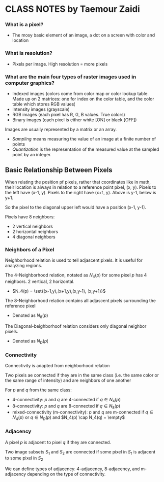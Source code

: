 # **CLASS NOTES** by Taemour Zaidi

### What is a pixel?
- The mosy basic element of an image, a dot on a screen with color and location

### What is resolution?
- Pixels per image. High resolution = more pixels

### What are the main four types of raster images used in computer graphics?
- Indexed images (colors come from color map or color lookup table. Made up on 2 matrices: one for index on the color table, and the color table which stores RGB values)
- Intensity images (grayscale)
- RGB images (each pixel has R, G, B values. True colors)
- Binary images (each pixel is either white [ON] or black [OFF])

Images are usually represented by a matrix or an array.

- *Sampling* means measuring the value of an image at a finite number of points
- *Quantization* is the representation of the measured value at the sampled point by an integer.

## Basic Relationship Between Pixels
When relating the position pf pixels, rather that coordinates like in math, their location is always in relation to a reference point pixel, (x, y). Pixels to the left have (x-1, y). Pixels to the right have (x+1, y). Above is y-1, below is y+1.

So the pixel to the diagonal upper left would have a position (x-1, y-1).

Pixels have 8 neighbors:
- 2 vertical neighbors
- 2 horizontal neighbors
- 4 diagonal neighbors

### Neighbors of a Pixel

Neighborhood relation is used to tell adjascent pixels. It is useful for analyzing regions. 

The 4-Neighborhood relation, notated as $N_4(p)$ for some pixel $p$ has 4 neighbors. 2 vertical, 2 horizontal.
- $N_4(p) = \set{(x-1,y),(x+1,y),(x,y-1), (x,y+1)}$

The 8-Neighborhood relation contains all adjascent pixels surrounding the reference pixel
- Denoted as $N_8(p)$

The Diagonal-beighborhoof relation considers only diagonal neighbor pixels.
- Denoted as $N_D(p)$

### Connectivity
Connectivity is adapted from neighborhood relation

Two pixels ae connected if they are in the same class (i.e. the same color or the same range of intensity) and are neighbors of one another

For $p$ and $q$ from the same class:
- 4-connectivity: $p$ and $q$ are 4-connected if $q \in N_4(p)$
- 8-connectivity: $p$ and $q$ are 8-connected if $q \in N_8(p)$
- mixed-connectivity (m-connectivity): $p$ and $q$ are m-connected if $q \in N_4(p)$ or $q \in N_D(p)$ and $N_4(p) \cap N_4(q) = \empty$

### Adjacency
A pixel $p$ is adjacent to pixel $q$ if they are connected. 

Two image subsets $S_1$ and $S_2$ are connected if some pixel in $S_1$ is adjacent to some pixel in $S_2$

We can define types of adjacency: 4-adjacency, 8-adjacency, and m-adjacency depending on the type of connectivity.